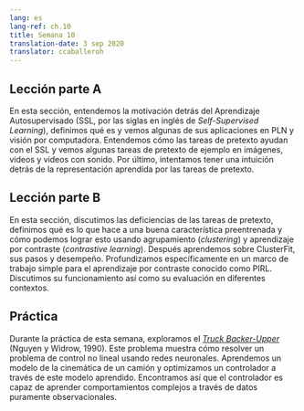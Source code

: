 ```yaml
---
lang: es
lang-ref: ch.10
title: Semana 10
translation-date: 3 sep 2020
translator: ccaballeroh
---
```



<!--## Lecture part A
-->
## Lección parte A
<!--In this section, we understand the motivation behind Self-Supervised Learning (SSL), define what it is and see some of its applications in NLP and Computer Vision. We understand how pretext tasks aid with SSL and see some example pretext tasks in images, videos and videos with sound. Finally, we try to get an intuition behind the representation learned by pretext tasks.
-->

En esta sección, entendemos la motivación detrás del Aprendizaje Autosupervisado (SSL, por las siglas en inglés de *Self-Supervised Learning*), definimos qué es y vemos algunas de sus aplicaciones en PLN y visión por computadora. Entendemos cómo las tareas de pretexto ayudan con el SSL y vemos algunas tareas de pretexto de ejemplo en imágenes, videos y videos con sonido. Por último, intentamos tener una intuición detrás de la representación aprendida por las tareas de pretexto. 

<!--## Lecture part B
-->
## Lección parte B

<!--In this section, we discuss the shortcomings of pretext tasks, define characteristics that make a good pretrained feature, and how we can achieve this using Clustering and Contrastive Learning. We then learn about ClusterFit, its steps and performance. We further dive into a specific simple framework for Contrastive Learning known as PIRL. We discuss its working as well as its evaluation in different contexts.
-->
En esta sección, discutimos las deficiencias de las tareas de pretexto, definimos qué es lo que hace a una buena característica preentrenada y cómo podemos lograr esto usando agrupamiento (*clustering*) y aprendizaje por contraste (*contrastive learning*). Después aprendemos sobre ClusterFit, sus pasos y desempeño. Profundizamos específicamente en un marco de trabajo simple para el aprendizaje por contraste conocido como PIRL. Discutimos su funcionamiento así como su evaluación en diferentes contextos.

<!--## Practicum
-->
## Práctica

<!--During this week's practicum, we explore the [Truck Backer-Upper](http://neuro.bstu.by/ai/To-dom/My_research/Papers-2.1-done/RL-sparce-reward/9/Ref/truckbackerupper.pdf) (Nguyen & Widrow, '90).
This problem shows how to solve an non-linear control problem using neural networks.
We learn a model of a truck's kinematics, and optimize a controller through this learned model, finding that the controller is able to learn complex behaviors through purely observational data.
-->
Durante la práctica de esta semana, exploramos el [*Truck Backer-Upper*](http://neuro.bstu.by/ai/To-dom/My_research/Papers-2.1-done/RL-sparce-reward/9/Ref/truckbackerupper.pdf) (Nguyen y Widrow, 1990). Este problema muestra cómo resolver un problema de control no lineal usando redes neuronales. Aprendemos un modelo de la cinemática de un camión y optimizamos un controlador a través de este modelo aprendido. Encontramos así que el controlador es capaz de aprender comportamientos complejos a través de datos puramente observacionales.